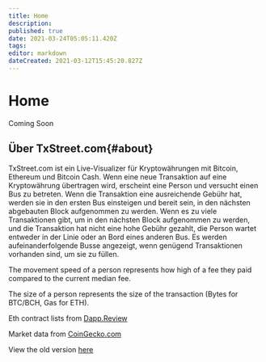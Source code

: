 ```yaml
---
title: Home
description:
published: true
date: 2021-03-24T05:05:11.420Z
tags:
editor: markdown
dateCreated: 2021-03-12T15:45:20.827Z
---
```


# Home
Coming Soon
## Über TxStreet.com{#about}
TxStreet.com ist ein Live-Visualizer für Kryptowährungen mit Bitcoin, Ethereum und Bitcoin Cash. Wenn eine neue Transaktion auf eine Kryptowährung übertragen wird, erscheint eine Person und versucht einen Bus zu betreten. Wenn die Transaktion eine ausreichende Gebühr hat, werden sie in den ersten Bus einsteigen und bereit sein, in den nächsten abgebauten Block aufgenommen zu werden. Wenn es zu viele Transaktionen gibt, um in den nächsten Block aufgenommen zu werden, und die Transaktion hat nicht eine hohe Gebühr gezahlt, die Person wartet entweder in der Linie oder an Bord eines anderen Bus. Es werden aufeinanderfolgende Busse angezeigt, wenn genügend Transaktionen vorhanden sind, um sie zu füllen.

The movement speed of a person represents how high of a fee they paid compared to the current median fee.

The size of a person represents the size of the transaction (Bytes for BTC/BCH, Gas for ETH).

Eth contract lists from [Dapp.Review](https://dapp.review/)

Market data from [CoinGecko.com](https://www.coingecko.com/en)

View the old version [here](https://txstreet.com/old/)
